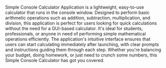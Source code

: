 Simple Console Calculator Application is a lightweight, easy-to-use calculator that runs in the console window. Designed to perform basic arithmetic operations such as addition, subtraction, multiplication, and division, this application is perfect for users looking for quick calculations without the need for a GUI-based calculator. It's ideal for students, professionals, or anyone in need of performing simple mathematical operations efficiently. The application's intuitive interface ensures that users can start calculating immediately after launching, with clear prompts and instructions guiding them through each step. Whether you're balancing your budget, doing homework, or just need to crunch some numbers, this Simple Console Calculator has got you covered.